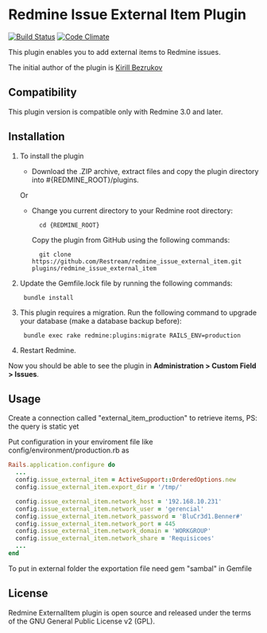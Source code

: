 # Redmine Issue External Item Plugin

[![Build Status](https://travis-ci.org/clairton/redmine_issue_external_item.svg?branch=master)](https://travis-ci.org/Restream/redmine_issue_external_item)
[![Code Climate](https://codeclimate.com/github/clairton/redmine_issue_external_item/badges/gpa.svg)](https://codeclimate.com/github/Restream/redmine_issue_external_item)

This plugin enables you to add external items to Redmine issues. 

The initial author of the plugin is [Kirill Bezrukov](http://www.redminecrm.com/projects/external_item/pages/1)

## Compatibility

This plugin version is compatible only with Redmine 3.0 and later.

## Installation

1. To install the plugin
    * Download the .ZIP archive, extract files and copy the plugin directory into #{REDMINE_ROOT}/plugins.
    
    Or

    * Change you current directory to your Redmine root directory:  

            cd {REDMINE_ROOT}
            
      Copy the plugin from GitHub using the following commands:
      
            git clone https://github.com/Restream/redmine_issue_external_item.git plugins/redmine_issue_external_item
            
2. Update the Gemfile.lock file by running the following commands:  

        bundle install
            
3. This plugin requires a migration. Run the following command to upgrade your database (make a database backup before):  

        bundle exec rake redmine:plugins:migrate RAILS_ENV=production 
        
4. Restart Redmine.

Now you should be able to see the plugin in **Administration > Custom Field > Issues**.

## Usage

Create a connection called "external_item_production" to retrieve items, PS: the query is static yet

Put configuration in your enviroment file like config/environment/production.rb as

```ruby
Rails.application.configure do
  ...
  config.issue_external_item = ActiveSupport::OrderedOptions.new
  config.issue_external_item.export_dir = '/tmp/'

  config.issue_external_item.network_host = '192.168.10.231'
  config.issue_external_item.network_user = 'gerencial'
  config.issue_external_item.network_password = 'BluCr3d1.Benner#'
  config.issue_external_item.network_port = 445
  config.issue_external_item.network_domain = 'WORKGROUP'
  config.issue_external_item.network_share = 'Requisicoes'
  ...
end

```

To put in external folder the exportation file need gem "sambal" in Gemfile
 
## License

Redmine ExternalItem plugin is open source and released under the terms of the GNU General Public License v2 (GPL).
